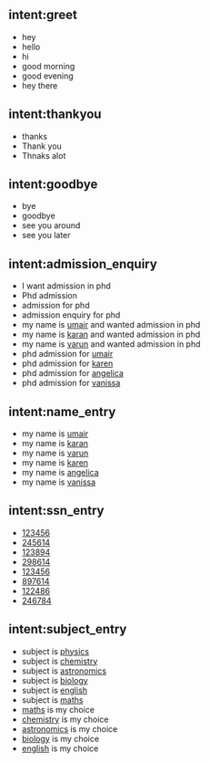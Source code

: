 ## intent:greet
- hey
- hello
- hi
- good morning
- good evening
- hey there

## intent:thankyou
- thanks 
- Thank you
- Thnaks alot

## intent:goodbye
- bye
- goodbye
- see you around
- see you later

## intent:admission_enquiry
- I want admission in phd
- Phd admission
- admission for phd
- admission enquiry for phd
- my name is [umair](name) and wanted admission in phd
- my name is [karan](name) and wanted admission in phd
- my name is [varun](name) and wanted admission in phd
- phd admission for [umair](name)
- phd admission for [karen](name)
- phd admission for [angelica](name)
- phd admission for [vanissa](name)

## intent:name_entry
- my name is [umair](name)
- my name is [karan](name)
- my name is [varun](name)
- my name is [karen](name)
- my name is [angelica](name)
- my name is [vanissa](name)
 
## intent:ssn_entry
- [123456](ssn)
- [245614](ssn)
- [123894](ssn)
- [298614](ssn)
- [123456](ssn)
- [897614](ssn)
- [122486](ssn)
- [246784](ssn)

## intent:subject_entry
- subject is [physics](subject)
- subject is [chemistry](subject)
- subject is [astronomics](subject)
- subject is [biology](subject)
- subject is [english](subject)
- subject is [maths](subject)
- [maths](subject) is my choice
- [chemistry](subject) is my choice
- [astronomics](subject) is my choice
- [biology](subject) is my choice
- [english](subject) is my choice
